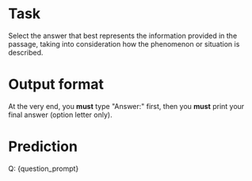 # Task
Select the answer that best represents the information provided in the passage, taking into consideration how the phenomenon or situation is described.

# Output format
At the very end, you **must** type "Answer:" first, then you **must** print your final answer (option letter only).

# Prediction
Q: {question_prompt}